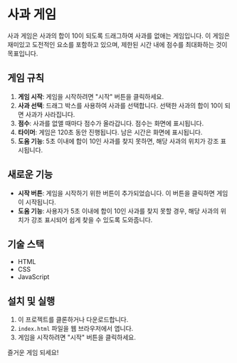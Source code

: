# 사과 게임

사과 게임은 사과의 합이 10이 되도록 드래그하여 사과를 없애는 게임입니다. 이 게임은 재미있고 도전적인 요소를 포함하고 있으며, 제한된 시간 내에 점수를 최대화하는 것이 목표입니다.

## 게임 규칙

1. **게임 시작**: 게임을 시작하려면 "시작" 버튼을 클릭하세요.
2. **사과 선택**: 드래그 박스를 사용하여 사과를 선택합니다. 선택한 사과의 합이 10이 되면 사과가 사라집니다.
3. **점수**: 사과를 없앨 때마다 점수가 올라갑니다. 점수는 화면에 표시됩니다.
4. **타이머**: 게임은 120초 동안 진행됩니다. 남은 시간은 화면에 표시됩니다.
5. **도움 기능**: 5초 이내에 합이 10인 사과를 찾지 못하면, 해당 사과의 위치가 강조 표시됩니다.

## 새로운 기능

- **시작 버튼**: 게임을 시작하기 위한 버튼이 추가되었습니다. 이 버튼을 클릭하면 게임이 시작됩니다.
- **도움 기능**: 사용자가 5초 이내에 합이 10인 사과를 찾지 못할 경우, 해당 사과의 위치가 강조 표시되어 쉽게 찾을 수 있도록 도와줍니다.

## 기술 스택

- HTML
- CSS
- JavaScript

## 설치 및 실행

1. 이 프로젝트를 클론하거나 다운로드합니다.
2. `index.html` 파일을 웹 브라우저에서 엽니다.
3. 게임을 시작하려면 "시작" 버튼을 클릭하세요.

즐거운 게임 되세요!